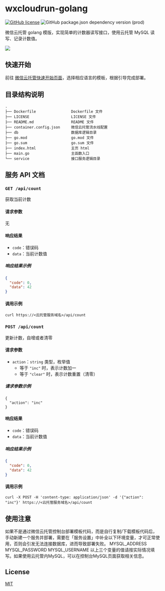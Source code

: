 # wxcloudrun-golang
[![GitHub license](https://img.shields.io/github/license/WeixinCloud/wxcloudrun-express)](https://github.com/WeixinCloud/wxcloudrun-express)
![GitHub package.json dependency version (prod)](https://img.shields.io/badge/golang-1.17.1-green)

微信云托管 golang 模版，实现简单的计数器读写接口，使用云托管 MySQL 读写、记录计数值。

![](https://qcloudimg.tencent-cloud.cn/raw/be22992d297d1b9a1a5365e606276781.png)


## 快速开始
前往 [微信云托管快速开始页面](https://developers.weixin.qq.com/miniprogram/dev/wxcloudrun/src/basic/guide.html)，选择相应语言的模板，根据引导完成部署。


## 目录结构说明
~~~
.
├── Dockerfile                Dockerfile 文件
├── LICENSE                   LICENSE 文件
├── README.md                 README 文件
├── container.config.json     微信云托管流水线配置
├── db                        数据库逻辑目录
├── go.mod                    go.mod 文件
├── go.sum                    go.sum 文件
├── index.html                主页 html 
├── main.go                   主函数入口
└── service                   接口服务逻辑目录
~~~


## 服务 API 文档

### `GET /api/count`

获取当前计数

#### 请求参数

无

#### 响应结果

- `code`：错误码
- `data`：当前计数值

##### 响应结果示例

```json
{
  "code": 0,
  "data": 42
}
```

#### 调用示例

```
curl https://<云托管服务域名>/api/count
```



### `POST /api/count`

更新计数，自增或者清零

#### 请求参数

- `action`：`string` 类型，枚举值
  - 等于 `"inc"` 时，表示计数加一
  - 等于 `"clear"` 时，表示计数重置（清零）

##### 请求参数示例

```
{
  "action": "inc"
}
```

#### 响应结果

- `code`：错误码
- `data`：当前计数值

##### 响应结果示例

```json
{
  "code": 0,
  "data": 42
}
```

#### 调用示例

```
curl -X POST -H 'content-type: application/json' -d '{"action": "inc"}' https://<云托管服务域名>/api/count
```

## 使用注意
如果不是通过微信云托管控制台部署模板代码，而是自行复制/下载模板代码后，手动新建一个服务并部署，需要在「服务设置」中补全以下环境变量，才可正常使用，否则会引发无法连接数据库，进而导致部署失败。
MYSQL_ADDRESS
MYSQL_PASSWORD
MYSQL_USERNAME
以上三个变量的值请按实际情况填写。如果使用云托管内MySQL，可以在控制台MySQL页面获取相关信息。



## License

[MIT](./LICENSE)
